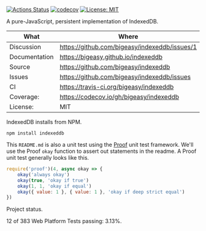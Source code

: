 [![Actions Status](https://github.com/bigeasy/indexeddb/workflows/Node%20CI/badge.svg)](https://github.com/bigeasy/indexeddb/actions)
[![codecov](https://codecov.io/gh/bigeasy/indexeddb/branch/master/graph/badge.svg)](https://codecov.io/gh/bigeasy/indexeddb)
[![License: MIT](https://img.shields.io/badge/License-MIT-yellow.svg)](https://opensource.org/licenses/MIT)

A pure-JavaScript, persistent implementation of IndexedDB.

| What          | Where                                         |
| --- | --- |
| Discussion    | https://github.com/bigeasy/indexeddb/issues/1 |
| Documentation | https://bigeasy.github.io/indexeddb           |
| Source        | https://github.com/bigeasy/indexeddb          |
| Issues        | https://github.com/bigeasy/indexeddb/issues   |
| CI            | https://travis-ci.org/bigeasy/indexeddb       |
| Coverage:     | https://codecov.io/gh/bigeasy/indexeddb       |
| License:      | MIT                                           |


IndexedDB installs from NPM.

```text
npm install indexeddb
```

This `README.md` is also a unit test using the
[Proof](https://github.com/bigeasy/proof) unit test framework. We'll use the
Proof `okay` function to assert out statements in the readme. A Proof unit test
generally looks like this.

```javascript
require('proof')(4, async okay => {
    okay('always okay')
    okay(true, 'okay if true')
    okay(1, 1, 'okay if equal')
    okay({ value: 1 }, { value: 1 }, 'okay if deep strict equal')
})
```

Project status.

12 of 383 Web Platform Tests passing: 3.13%.
